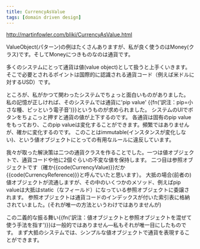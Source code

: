 ```yaml
---
title: CurrencyAsValue
tags: [domain driven design]
---
```


http://martinfowler.com/bliki/CurrencyAsValue.html

ValueObject(パターン)の例はたくさんありますが、私が良く使うのはMoney(クラス)です。そしてMoneyにつきものなのは通貨です。

多くのシステムにとって通貨は値(value object)として扱うと上手くいきます。
そこで必要とされるポイントは国際的に認識される通貨コード（例えば米ドルに対するUSD）です。

ところが、私がかつて関わったシステムでちょっと面白いものがありました。
私の記憶が正しければ、そのシステムでは通貨に'pip value' {{fn('訳注：pip=小さな種、ピッという電子音')}}というものが求められました。
システムのUIでボタンをちょこっと押すと通貨の値が上下するのです。
各通貨は固有のpip valueをもっており、このpip valueは変化することができます。頻繁ではありませんが、確かに変化するのです。
このことはimmutable(インスタンスが変化しない)、という値オブジェクトにとっての有用なルールに違反しています。


我々が取った解決策は二つの通貨クラスを作ることでした。一つは値オブジェクトで、通貨コードや他に2個ぐらいの不変な値を保持します。
二つ目は参照オブジェクトです（確か{{code(CurrencyValue)}}だか{{code(CurrencyReference)}}と呼んでいたと思います）。
大抵の場合(前者の)値オブジェクトが流通しますが、その中のいくつかのメソッド、例えばpip valueは大抵はstatic（なフィールド）になっている参照オブジェクトに委譲されます。
参照オブジェクトは通貨コードのインデックスが付いた索引表に格納されていました。(それが唯一の方法というわけではありませんが)

この二義的な振る舞い{{fn('訳注：値オブジェクトと参照オブジェクトを混ぜて使う手法を指す')}}は一般的ではありません—私もそれが唯一目にしたものです。
まず大抵のシステムでは、シンプルな値オブジェクトで通貨を表現することができます。
